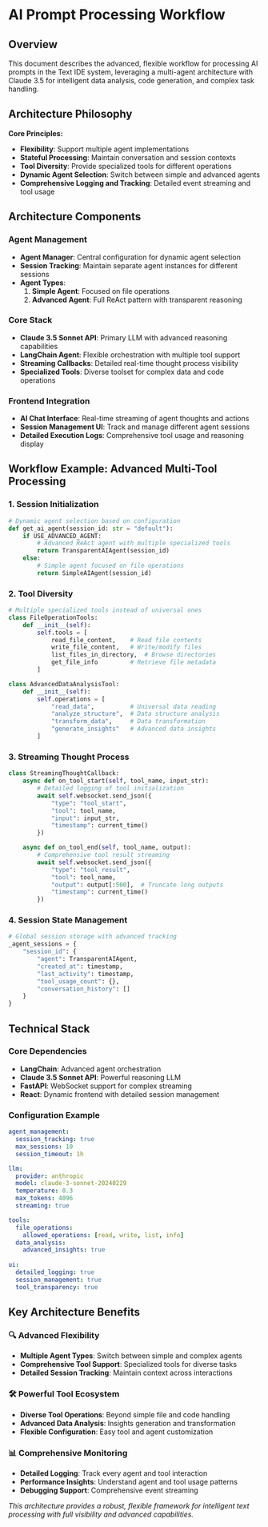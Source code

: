 # AI Prompt Processing Workflow

## Overview

This document describes the advanced, flexible workflow for processing AI prompts in the Text IDE system, leveraging a multi-agent architecture with Claude 3.5 for intelligent data analysis, code generation, and complex task handling.

## Architecture Philosophy

**Core Principles:**
- **Flexibility**: Support multiple agent implementations
- **Stateful Processing**: Maintain conversation and session contexts
- **Tool Diversity**: Provide specialized tools for different operations
- **Dynamic Agent Selection**: Switch between simple and advanced agents
- **Comprehensive Logging and Tracking**: Detailed event streaming and tool usage

## Architecture Components

### Agent Management
- **Agent Manager**: Central configuration for dynamic agent selection
- **Session Tracking**: Maintain separate agent instances for different sessions
- **Agent Types**:
  1. **Simple Agent**: Focused on file operations
  2. **Advanced Agent**: Full ReAct pattern with transparent reasoning

### Core Stack
- **Claude 3.5 Sonnet API**: Primary LLM with advanced reasoning capabilities
- **LangChain Agent**: Flexible orchestration with multiple tool support
- **Streaming Callbacks**: Detailed real-time thought process visibility
- **Specialized Tools**: Diverse toolset for complex data and code operations

### Frontend Integration
- **AI Chat Interface**: Real-time streaming of agent thoughts and actions
- **Session Management UI**: Track and manage different agent sessions
- **Detailed Execution Logs**: Comprehensive tool usage and reasoning display

## Workflow Example: Advanced Multi-Tool Processing

### 1. Session Initialization

```python
# Dynamic agent selection based on configuration
def get_ai_agent(session_id: str = "default"):
    if USE_ADVANCED_AGENT:
        # Advanced ReAct agent with multiple specialized tools
        return TransparentAIAgent(session_id)
    else:
        # Simple agent focused on file operations
        return SimpleAIAgent(session_id)
```

### 2. Tool Diversity

```python
# Multiple specialized tools instead of universal ones
class FileOperationTools:
    def __init__(self):
        self.tools = [
            read_file_content,    # Read file contents
            write_file_content,   # Write/modify files
            list_files_in_directory,  # Browse directories
            get_file_info         # Retrieve file metadata
        ]

class AdvancedDataAnalysisTool:
    def __init__(self):
        self.operations = [
            "read_data",          # Universal data reading
            "analyze_structure",  # Data structure analysis
            "transform_data",     # Data transformation
            "generate_insights"   # Advanced data insights
        ]
```

### 3. Streaming Thought Process

```python
class StreamingThoughtCallback:
    async def on_tool_start(self, tool_name, input_str):
        # Detailed logging of tool initialization
        await self.websocket.send_json({
            "type": "tool_start",
            "tool": tool_name,
            "input": input_str,
            "timestamp": current_time()
        })

    async def on_tool_end(self, tool_name, output):
        # Comprehensive tool result streaming
        await self.websocket.send_json({
            "type": "tool_result",
            "tool": tool_name,
            "output": output[:500],  # Truncate long outputs
            "timestamp": current_time()
        })
```

### 4. Session State Management

```python
# Global session storage with advanced tracking
_agent_sessions = {
    "session_id": {
        "agent": TransparentAIAgent,
        "created_at": timestamp,
        "last_activity": timestamp,
        "tool_usage_count": {},
        "conversation_history": []
    }
}
```

## Technical Stack

### Core Dependencies
- **LangChain**: Advanced agent orchestration
- **Claude 3.5 Sonnet API**: Powerful reasoning LLM
- **FastAPI**: WebSocket support for complex streaming
- **React**: Dynamic frontend with detailed session management

### Configuration Example
```yaml
agent_management:
  session_tracking: true
  max_sessions: 10
  session_timeout: 1h

llm:
  provider: anthropic
  model: claude-3-sonnet-20240229
  temperature: 0.3
  max_tokens: 4096
  streaming: true

tools:
  file_operations:
    allowed_operations: [read, write, list, info]
  data_analysis:
    advanced_insights: true
    
ui:
  detailed_logging: true
  session_management: true
  tool_transparency: true
```

## Key Architecture Benefits

### 🔍 **Advanced Flexibility**
- **Multiple Agent Types**: Switch between simple and complex agents
- **Comprehensive Tool Support**: Specialized tools for diverse tasks
- **Detailed Session Tracking**: Maintain context across interactions

### 🛠️ **Powerful Tool Ecosystem**
- **Diverse Tool Operations**: Beyond simple file and code handling
- **Advanced Data Analysis**: Insights generation and transformation
- **Flexible Configuration**: Easy tool and agent customization

### 📊 **Comprehensive Monitoring**
- **Detailed Logging**: Track every agent and tool interaction
- **Performance Insights**: Understand agent and tool usage patterns
- **Debugging Support**: Comprehensive event streaming

*This architecture provides a robust, flexible framework for intelligent text processing with full visibility and advanced capabilities.*